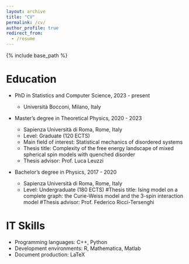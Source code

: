 ```yaml
---
layout: archive
title: "CV"
permalink: /cv/
author_profile: true
redirect_from:
  - /resume
---
```


{% include base_path %}

Education
======
* PhD in Statistics and Computer Science, 2023 - present
  * Università Bocconi, Milano, Italy

* Master’s degree in Theoretical Physics, 2020 - 2023
  * Sapienza Università di Roma, Rome, Italy 
  * Level: Graduate (120 ECTS)
  * Main field of interest: Statistical mechanics of disordered systems
  * Thesis title: Complexity of the free energy landscape of mixed spherical spin models with quenched disorder
  * Thesis advisor: Prof. Luca Leuzzi

* Bachelor’s degree in Physics, 2017 - 2020
  * Sapienza Università di Roma, Rome, Italy 
  * Level: Undergraduate (180 ECTS)
#Thesis title: Ising model on a complete graph: the Curie-Weiss model and the 3-spin interaction model
#Thesis advisor: Prof. Federico Ricci-Tersenghi

  
IT Skills
======
* Programming languages: C++, Python
* Development environments: R, Mathematica, Matlab
* Document production: LaTeX

